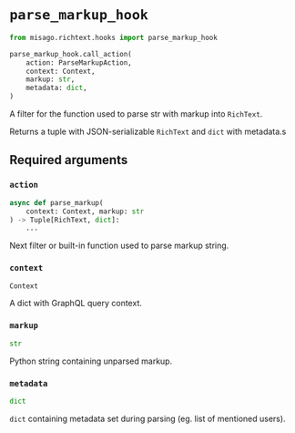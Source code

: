 # `parse_markup_hook`

```python
from misago.richtext.hooks import parse_markup_hook

parse_markup_hook.call_action(
    action: ParseMarkupAction,
    context: Context,
    markup: str,
    metadata: dict,
)
```

A filter for the function used to parse str with markup into `RichText`.

Returns a tuple with JSON-serializable `RichText` and `dict` with metadata.s


## Required arguments

### `action`

```python
async def parse_markup(
    context: Context, markup: str
) -> Tuple[RichText, dict]:
    ...
```

Next filter or built-in function used to parse markup string.


### `context`

```python
Context
```

A dict with GraphQL query context.


### `markup`

```python
str
```

Python string containing unparsed markup.


### `metadata`

```python
dict
```

`dict` containing metadata set during parsing (eg. list of mentioned users).